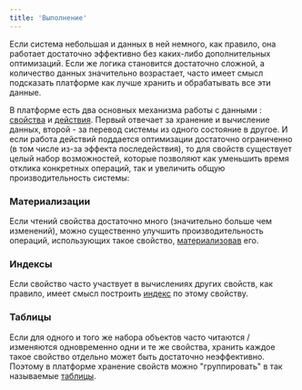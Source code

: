 ```yaml
---
title: 'Выполнение'
---
```


Если система небольшая и данных в ней немного, как правило, она работает достаточно эффективно без каких-либо дополнительных оптимизаций. Если же логика становится достаточно сложной, а количество данных значительно возрастает, часто имеет смысл подсказать платформе как лучше хранить и обрабатывать все эти данные.

В платформе есть два основных механизма работы с данными : [свойства](Свойства.md) и [действия](Действия.md). Первый отвечает за хранение и вычисление данных, второй - за перевод системы из одного состояние в другое. И если работа действий поддается оптимизации достаточно ограниченно (в том числе из-за эффекта последействия), то для свойств существует целый набор возможностей, которые позволяют как уменьшить время отклика конкретных операций, так и увеличить общую производительность системы:

### Материализации

Если чтений свойства достаточно много (значительно больше чем изменений), можно существенно улучшить производительность операций, использующих такое свойство, [материализовав](Материализации.md) его.

### Индексы

Если свойство часто участвует в вычислениях других свойств, как правило, имеет смысл построить [индекс](Индексы.md) по этому свойству.

### Таблицы

Если для одного и того же набора объектов часто читаются / изменяются одновременно одни и те же свойства, хранить каждое такое свойство отдельно может быть достаточно неэффективно. Поэтому в платформе хранение свойств можно "группировать" в так называемые [таблицы](Таблицы.md).

 
